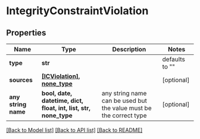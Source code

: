 # IntegrityConstraintViolation

## Properties
Name | Type | Description | Notes
------------ | ------------- | ------------- | -------------
**type** | **str** |  | defaults to ""
**sources** | [**[ICViolation], none_type**](ICViolation.md) |  | [optional] 
**any string name** | **bool, date, datetime, dict, float, int, list, str, none_type** | any string name can be used but the value must be the correct type | [optional]

[[Back to Model list]](../README.md#documentation-for-models) [[Back to API list]](../README.md#documentation-for-api-endpoints) [[Back to README]](../README.md)


